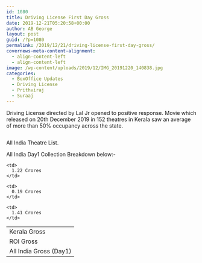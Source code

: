 ```yaml
---
id: 1080
title: Driving License First Day Gross
date: 2019-12-21T05:20:58+00:00
author: AB George
layout: post
guid: /?p=1080
permalink: /2019/12/21/driving-license-first-day-gross/
covernews-meta-content-alignment:
  - align-content-left
  - align-content-left
image: /wp-content/uploads/2019/12/IMG_20191220_140838.jpg
categories:
  - BoxOffice Updates
  - Driving License
  - Prithviraj
  - Suraaj
---
```

Driving License directed by Lal Jr opened to positive response. Movie which released on 20th December 2019 in 152 theatres in Kerala saw an average of more than 50% occupancy across the state.

<img src="/wp-content/uploads/2019/12/IMG_20191221_105005-1024x926.jpg" alt="" class="wp-image-1081" /> <figcaption>All India Theatre List.</figcaption> 

All India Day1 Collection Breakdown below:-

<table class="wp-block-table">
  <tr>
    <td>
      Kerala Gross
    </td>
    
    <td>
      1.22 Crores
    </td>
  </tr>
  
  <tr>
    <td>
      ROI Gross
    </td>
    
    <td>
      0.19 Crores
    </td>
  </tr>
  
  <tr>
    <td>
      All India Gross (Day1)
    </td>
    
    <td>
      1.41 Crores
    </td>
  </tr>
</table>